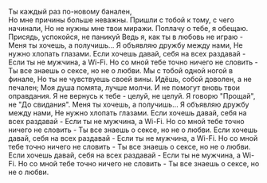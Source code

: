 Ты каждый раз по-новому банален, <br>
Но мне причины больше неважны.
Пришли с тобой к тому, с чего начинали,
Но не нужны мне твои миражи.
Поплачу о тебе, я обещаю.
Присядь, успокойся, не паникуй
Ведь я, как ты в любовь не играю -
Меня ты хочешь, а получишь…
Я объявляю дружбу между нами,
Не нужно хлопать глазами.
Если хочешь давай, себя на всех раздавай -
Если ты не мужчина, а Wi-Fi.
Но со мной тебе точно ничего не словить -
Ты все знаешь о сексе, но не о любви.
Мы с тобой одной ногой в финале,
Но ты не чувствуешь своей вины.
Идёшь, собой доволен, а не печален;
Моя душа помята, лучше молчи.
И не помогут вновь твои оправдания.
Я не вернусь к тебе - целуй, не целуй.
Я говорю "Прощай", не "До свидания".
Меня ты хочешь, а получишь…
Я объявляю дружбу между нами,
Не нужно хлопать глазами.
Если хочешь давай, себя на всех раздавай -
Если ты не мужчина, а Wi-Fi.
Но со мной тебе точно ничего не словить -
Ты все знаешь о сексе, но не о любви.
Если хочешь давай, себя на всех раздавай -
Если ты не мужчина, а Wi-Fi.
Но со мной тебе точно ничего не словить -
Ты все знаешь о сексе, но не о любви.
Если хочешь давай, себя на всех раздавай -
Если ты не мужчина, а Wi-Fi.
Но со мной тебе точно ничего не словить -
Ты все знаешь о сексе, но не о любви.
